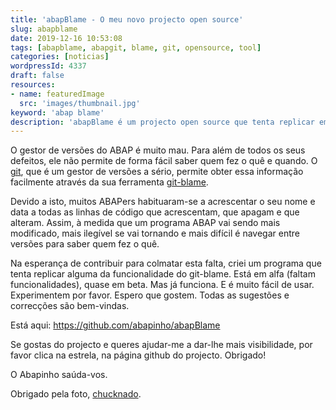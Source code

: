 ```yaml
---
title: 'abapBlame - O meu novo projecto open source'
slug: abapblame
date: 2019-12-16 10:53:08
tags: [abapblame, abapgit, blame, git, opensource, tool]
categories: [noticias]
wordpressId: 4337
draft: false
resources:
- name: featuredImage
  src: 'images/thumbnail.jpg'
keyword: 'abap blame'
description: 'abapBlame é um projecto open source que tenta replicar em ABAP algum da funcionalidade da ferramenta git-blame: saber quem fez o quê e quando.'
---
```

O gestor de versões do ABAP é muito mau. Para além de todos os seus defeitos, ele não permite de forma fácil saber quem fez o quê e quando. O [git][1], que é um gestor de versões a sério, permite obter essa informação facilmente através da sua ferramenta [git-blame][2].

Devido a isto, muitos ABAPers habituaram-se a acrescentar o seu nome e data a todas as linhas de código que acrescentam, que apagam e que alteram. Assim, à medida que um programa ABAP vai sendo mais modificado, mais ilegível se vai tornando e mais difícil é navegar entre versões para saber quem fez o quê.

<!--more-->

Na esperança de contribuir para colmatar esta falta, criei um programa que tenta replicar alguma da funcionalidade do git-blame. Está em alfa (faltam funcionalidades), quase em beta. Mas já funciona. E é muito fácil de usar. Experimentem por favor. Espero que gostem. Todas as sugestões e correcções são bem-vindas.

Está aqui: <https://github.com/abapinho/abapBlame>

Se gostas do projecto e queres ajudar-me a dar-lhe mais visibilidade, por favor clica na estrela, na página github do projecto. Obrigado!

O Abapinho saúda-vos.

Obrigado pela foto, [chucknado][3].

   [1]: https://git-scm.com/
   [2]: https://www.git-scm.com/docs/git-blame
   [3]: https://visualhunt.co/a4/637c1e
